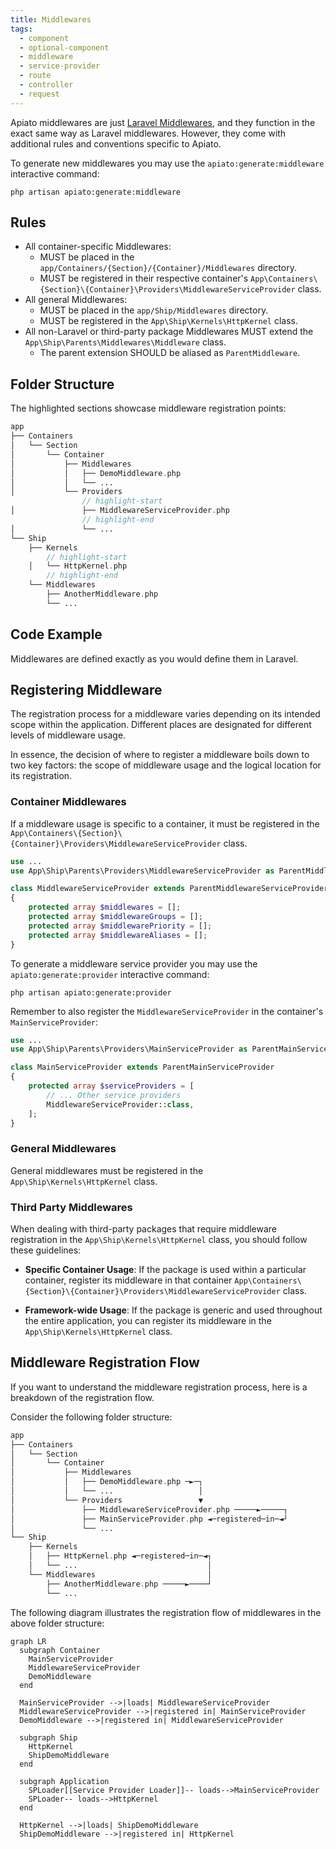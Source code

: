 ```yaml
---
title: Middlewares
tags:
  - component
  - optional-component
  - middleware
  - service-provider
  - route
  - controller
  - request
---
```


Apiato middlewares are just [Laravel Middlewares](https://laravel.com/docs/middleware),
and they function in the exact same way as Laravel middlewares.
However, they come with additional rules and conventions specific to Apiato.

To generate new middlewares
you may use the `apiato:generate:middleware` interactive command:

```
php artisan apiato:generate:middleware
```

## Rules

- All container-specific Middlewares:
  - MUST be placed in the `app/Containers/{Section}/{Container}/Middlewares` directory.
  - MUST be registered in their respective container's `App\Containers\{Section}\{Container}\Providers\MiddlewareServiceProvider` class.
- All general Middlewares:
  - MUST be placed in the `app/Ship/Middlewares` directory.
  - MUST be registered in the `App\Ship\Kernels\HttpKernel` class.
- All non-Laravel or third-party package Middlewares MUST extend the `App\Ship\Parents\Middlewares\Middleware` class.
  - The parent extension SHOULD be aliased as `ParentMiddleware`.

## Folder Structure

The highlighted sections showcase middleware registration points:

```php
app
├── Containers
│   └── Section
│       └── Container
│           ├── Middlewares
│           │   ├── DemoMiddleware.php
│           │   └── ...
│           └── Providers
                // highlight-start
│               ├── MiddlewareServiceProvider.php
                // highlight-end
│               └── ...
└── Ship
    ├── Kernels
        // highlight-start
    │   └── HttpKernel.php
        // highlight-end
    └── Middlewares
        ├── AnotherMiddleware.php
        └── ...
```

## Code Example

Middlewares are defined exactly as you would define them in Laravel.

## Registering Middleware

The registration process for a middleware varies depending on its intended scope within the application.
Different places are designated for different levels of middleware usage.

In essence, the decision of where to register a middleware boils down to two key factors:
the scope of middleware usage and the logical location for its registration.

### Container Middlewares

If a middleware usage is specific to a container,
it must be registered in the `App\Containers\{Section}\{Container}\Providers\MiddlewareServiceProvider` class.

```php
use ...
use App\Ship\Parents\Providers\MiddlewareServiceProvider as ParentMiddlewareServiceProvider;

class MiddlewareServiceProvider extends ParentMiddlewareServiceProvider
{
    protected array $middlewares = [];
    protected array $middlewareGroups = [];
    protected array $middlewarePriority = [];
    protected array $middlewareAliases = [];
}
```

To generate a middleware service provider
you may use the `apiato:generate:provider` interactive command:

```
php artisan apiato:generate:provider
```

Remember to also register the `MiddlewareServiceProvider` in the container's `MainServiceProvider`:

```php
use ...
use App\Ship\Parents\Providers\MainServiceProvider as ParentMainServiceProvider;

class MainServiceProvider extends ParentMainServiceProvider
{
    protected array $serviceProviders = [
        // ... Other service providers
        MiddlewareServiceProvider::class,
    ];
}
```

### General Middlewares

General middlewares must be registered in the `App\Ship\Kernels\HttpKernel` class.

### Third Party Middlewares

When dealing with third-party packages that require middleware registration in the `App\Ship\Kernels\HttpKernel` class,
you should follow these guidelines:

- **Specific Container Usage**: If the package is used within a particular container, register its middleware in that container `App\Containers\{Section}\{Container}\Providers\MiddlewareServiceProvider` class.

- **Framework-wide Usage**: If the package is generic and used throughout the entire application, you can register its middleware in the `App\Ship\Kernels\HttpKernel` class.

## Middleware Registration Flow

If you want to understand the middleware registration process,
here is a breakdown of the registration flow.

Consider the following folder structure:

```php
app
├── Containers
│   └── Section
│       └── Container
│           ├── Middlewares
│           │   ├── DemoMiddleware.php ─►─┐
│           │   └── ...                   │
│           └── Providers                 ▼
│               ├── MiddlewareServiceProvider.php ─────►─────┐
│               ├── MainServiceProvider.php ◄─registered─in─◄┘
│               └── ...
└── Ship
    ├── Kernels
    │   ├── HttpKernel.php ◄─registered─in─◄┐
    │   └── ...                             │
    └── Middlewares                         │
        ├── AnotherMiddleware.php ─────►────┘
        └── ...
```

The following diagram illustrates the registration flow of middlewares in the above folder structure:

```mermaid
graph LR
  subgraph Container
    MainServiceProvider
    MiddlewareServiceProvider
    DemoMiddleware
  end
  
  MainServiceProvider -->|loads| MiddlewareServiceProvider
  MiddlewareServiceProvider -->|registered in| MainServiceProvider
  DemoMiddleware -->|registered in| MiddlewareServiceProvider
  
  subgraph Ship
    HttpKernel
    ShipDemoMiddleware
  end

  subgraph Application
    SPLoader[[Service Provider Loader]]-- loads-->MainServiceProvider
    SPLoader-- loads-->HttpKernel
  end
  
  HttpKernel -->|loads| ShipDemoMiddleware
  ShipDemoMiddleware -->|registered in| HttpKernel
```

